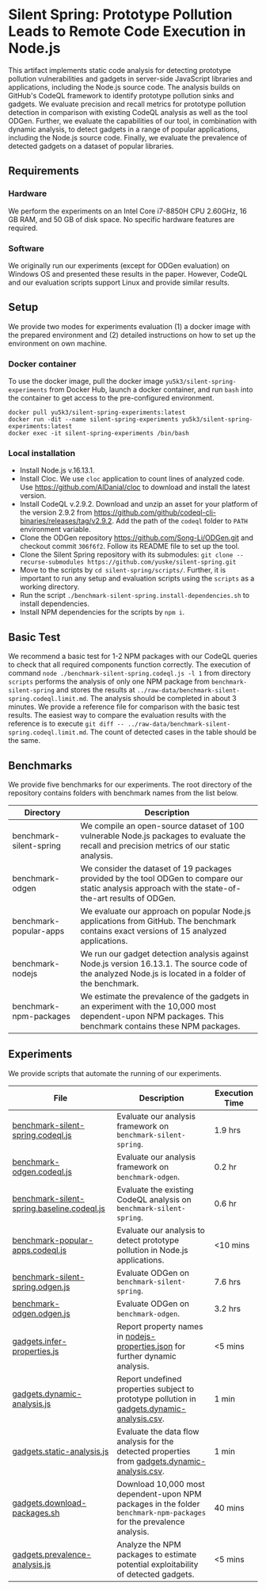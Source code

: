 # Silent Spring: Prototype Pollution Leads to Remote Code Execution in Node.js
This artifact implements static code analysis for detecting prototype pollution vulnerabilities and gadgets in server-side JavaScript libraries and applications, including the Node.js source code. The analysis builds on GitHub's CodeQL framework to identify prototype pollution sinks and gadgets. We evaluate precision and recall metrics for prototype pollution detection in comparison with existing CodeQL analysis as well as the tool ODGen. Further, we evaluate the capabilities of our tool, in combination with dynamic analysis, to detect gadgets in a range of popular applications, including the Node.js source code. Finally, we evaluate the prevalence of detected gadgets on a dataset of popular libraries.

## Requirements
### Hardware
We perform the experiments on an Intel Core i7-8850H CPU 2.60GHz, 16 GB RAM, and 50 GB of disk space. No specific hardware features are required. 

### Software
We originally run our experiments (except for ODGen evaluation) on Windows OS and presented these results in the paper. However, CodeQL and our evaluation scripts support Linux and provide similar results.

## Setup
We provide two modes for experiments evaluation (1) a docker image with the prepared environment and (2) detailed instructions on how to set up the environment on own machine.

### Docker container
To use the docker image, pull the docker image `yu5k3/silent-spring-experiments` from Docker Hub, launch a docker container, and run `bash` into the container to get access to the pre-configured environment.
```
docker pull yu5k3/silent-spring-experiments:latest
docker run -dit --name silent-spring-experiments yu5k3/silent-spring-experiments:latest
docker exec -it silent-spring-experiments /bin/bash
```

### Local installation
- Install Node.js v.16.13.1.
- Install Cloc. We use `cloc` application to count lines of analyzed code. Use https://github.com/AlDanial/cloc to download and install the latest version.
- Install CodeQL v.2.9.2. Download and unzip an asset for your platform of the version 2.9.2 from https://github.com/github/codeql-cli-binaries/releases/tag/v2.9.2. Add the path of the `codeql` folder to `PATH` environment variable.
- Clone the ODGen repository https://github.com/Song-Li/ODGen.git and checkout commit `306f6f2`. Follow its README file to set up the tool.
- Clone the Silent Spring repository with its submodules: `git clone --recurse-submodules https://github.com/yuske/silent-spring.git`
- Move to the scripts by `cd silent-spring/scripts/`. Further, it is important to run any setup and evaluation scripts using the `scripts` as a working directory.
- Run the script `./benchmark-silent-spring.install-dependencies.sh` to install dependencies.
- Install NPM dependencies for the scripts by `npm i`.

## Basic Test
We recommend a basic test for 1-2 NPM packages with our CodeQL queries to check that all required components function correctly. The execution of command `node ./benchmark-silent-spring.codeql.js -l 1` from directory `scripts` performs the analysis of only one NPM package from `benchmark-silent-spring` and stores the results at `../raw-data/benchmark-silent-spring.codeql.limit.md`. The analysis should be completed in about 3 minutes. We provide a reference file for comparison with the basic test results. The easiest way to compare the evaluation results with the reference is to execute `git diff -- ../raw-data/benchmark-silent-spring.codeql.limit.md`. The count of detected cases in the table should be the same.

## Benchmarks
We provide five benchmarks for our experiments. The root directory of the repository contains folders with benchmark names from the list below.

| Directory               | Description |
|-------------------------|-------------|
| benchmark-silent-spring | We compile an open-source dataset of 100 vulnerable Node.js packages to evaluate the recall and precision metrics of our static analysis. |
| benchmark-odgen         | We consider the dataset of 19 packages provided by the tool ODGen to compare our static analysis approach with the state-of-the-art results of ODGen. |
| benchmark-popular-apps  | We evaluate our approach on popular Node.js applications from GitHub. The benchmark contains exact versions of 15 analyzed applications. |
| benchmark-nodejs        | We run our gadget detection analysis against Node.js version 16.13.1. The source code of the analyzed Node.js is located in a folder of the benchmark. |
| benchmark-npm-packages  | We estimate the prevalence of the gadgets in an experiment with the 10,000 most dependent-upon NPM packages. This benchmark contains these NPM packages.|


## Experiments
We provide scripts that automate the running of our experiments.

| File                                                          | Description | Execution Time |
|---------------------------------------------------------------|-------------|----------------|
| [benchmark-silent-spring.codeql.js](/scripts/benchmark-silent-spring.codeql.js) | Evaluate our analysis framework on `benchmark-silent-spring`. | 1.9 hrs |
| [benchmark-odgen.codeql.js](/scripts/benchmark-odgen.codeql.js) | Evaluate our analysis framework on `benchmark-odgen`. | 0.2 hr |
| [benchmark-silent-spring.baseline.codeql.js](/scripts/benchmark-silent-spring.baseline.codeql.js) | Evaluate the existing CodeQL analysis on `benchmark-silent-spring`. | 0.6 hr |
| [benchmark-popular-apps.codeql.js](/scripts/benchmark-popular-apps.codeql.js) | Evaluate our analysis to detect prototype pollution in Node.js applications. | <10 mins |
| [benchmark-silent-spring.odgen.js](/scripts/benchmark-silent-spring.odgen.js) | Evaluate ODGen on `benchmark-silent-spring`. | 7.6 hrs |
| [benchmark-odgen.odgen.js](/scripts/benchmark-odgen.odgen.js) | Evaluate ODGen on `benchmark-odgen`. | 3.2 hrs |
| [gadgets.infer-properties.js](/scripts/gadgets.infer-properties.js) | Report property names in [nodejs-properties.json](/raw-data/nodejs-properties.json) for further dynamic analysis. | <5 mins |
| [gadgets.dynamic-analysis.js](/scripts/gadgets.dynamic-analysis.js) | Report undefined properties subject to prototype pollution in [gadgets.dynamic-analysis.csv](/raw-data/gadgets.dynamic-analysis.csv). | 1 min |
| [gadgets.static-analysis.js](/scripts/gadgets.static-analysis.js) | Evaluate the data flow analysis for the detected properties from [gadgets.dynamic-analysis.csv](/raw-data/gadgets.dynamic-analysis.csv). | 1 min |
| [gadgets.download-packages.sh](/scripts/gadgets.download-packages.sh) | Download 10,000 most dependent-upon NPM packages in the folder `benchmark-npm-packages` for the prevalence analysis. | 40 mins |
| [gadgets.prevalence-analysis.js](/scripts/gadgets.prevalence-analysis.js) | Analyze the NPM packages to estimate potential exploitability of detected gadgets. | <5 mins |
